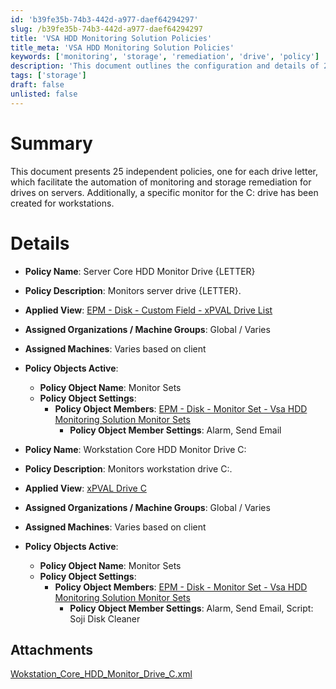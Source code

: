 ```yaml
---
id: 'b39fe35b-74b3-442d-a977-daef64294297'
slug: /b39fe35b-74b3-442d-a977-daef64294297
title: 'VSA HDD Monitoring Solution Policies'
title_meta: 'VSA HDD Monitoring Solution Policies'
keywords: ['monitoring', 'storage', 'remediation', 'drive', 'policy']
description: 'This document outlines the configuration and details of 25 independent policies for monitoring and storage remediation for each drive letter on servers, including a specific monitor for the C: drive on workstations.'
tags: ['storage']
draft: false
unlisted: false
---
```


# Summary

This document presents 25 independent policies, one for each drive letter, which facilitate the automation of monitoring and storage remediation for drives on servers. Additionally, a specific monitor for the C: drive has been created for workstations.

# Details

- **Policy Name**: Server Core HDD Monitor Drive \{LETTER}
- **Policy Description**: Monitors server drive \{LETTER}.
- **Applied View**: [EPM - Disk - Custom Field - xPVAL Drive List](/docs/3b56f103-7e5b-4f5b-a44d-92e5d6872c9a)
- **Assigned Organizations / Machine Groups**: Global / Varies
- **Assigned Machines**: Varies based on client
- **Policy Objects Active**:
  - **Policy Object Name**: Monitor Sets
  - **Policy Object Settings**:
    - **Policy Object Members**: [EPM - Disk - Monitor Set - Vsa HDD Monitoring Solution Monitor Sets](https://proval.itglue.com/DOC-5078775-10793257)
      - **Policy Object Member Settings**: Alarm, Send Email

- **Policy Name**: Workstation Core HDD Monitor Drive C:
- **Policy Description**: Monitors workstation drive C:.
- **Applied View**: [xPVAL Drive C](/docs/3b56f103-7e5b-4f5b-a44d-92e5d6872c9a)
- **Assigned Organizations / Machine Groups**: Global / Varies
- **Assigned Machines**: Varies based on client
- **Policy Objects Active**:
  - **Policy Object Name**: Monitor Sets
  - **Policy Object Settings**:
    - **Policy Object Members**: [EPM - Disk - Monitor Set - Vsa HDD Monitoring Solution Monitor Sets](https://proval.itglue.com/DOC-5078775-10793257)
      - **Policy Object Member Settings**: Alarm, Send Email, Script: Soji Disk Cleaner
## Attachments
[Wokstation_Core_HDD_Monitor_Drive_C.xml](<../../../static/attachments/itg/10793261/Wokstation_Core_HDD_Monitor_Drive_C.xml>)
